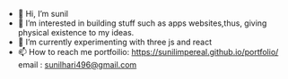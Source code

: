 - 👋 Hi, I’m sunil
- 👀 I’m interested in building stuff such as apps websites,thus, giving physical existence to my ideas.
- 🌱 I’m currently experimenting with three js and react
- 📫 How to reach me 
          portfoilio: https://sunilimpereal.github.io/portfolio/
          email : sunilhari496@gmail.com
          
          

<!---
sunilimpereal/sunilimpereal is a ✨ special ✨ repository because its `README.md` (this file) appears on your GitHub profile.
You can click the Preview link to take a look at your changes.
--->
